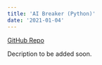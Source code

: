 ```yaml
---
title: 'AI Breaker (Python)'
date: '2021-01-04'
---
```


[GitHub Repo](https://github.com/fshipy/ai-breaker)

Decription to be added soon.

